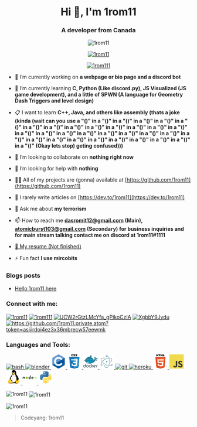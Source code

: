 <h1 align="center">Hi 👋, I'm 1rom11</h1>
<h3 align="center">A developer from Canada</h3>

<p align="center"> <img src="https://komarev.com/ghpvc/?username=1rom11&label=VIEWS&color=0e75b6&style=flat-square" alt="1rom11" /> </p>

<p align="center"> <a href="https://github.com/ryo-ma/github-profile-trophy"><img src="https://github-profile-trophy.vercel.app/?username=1rom11" alt="1rom11" /></a> </p>

<p align="center"> <a href="https://twitter.com/1rom111" target="blank"><img src="https://img.shields.io/twitter/follow/1rom111?logo=twitter&style=for-the-badge" alt="1rom111" /></a> </p>

- 🔭 I’m currently working on **a webpage or bio page and a discord bot**

- 🌱 I’m currently learning **C, Python (Like discord.py), JS Visualized (JS game development), and a little of SPWN (A language for Geometry Dash Triggers and level design)**

- 📋 I want to learn **C++, Java, and others like assembly (thats a joke (kinda (wait can you use a "()" in a "()" in a "()" in a "()" in a "()" in a "()" in a "()" in a "()" in a "()" in a "()" in a "()" in a "()" in a "()" in a "()" in a "()" in a "()" in a "()" in a "()" in a "()" in a "()" in a "()" in a "()" in a "()" in a "()" in a "()" in a "()" in a "()" in a "()" in a "()" in a "()" in a "()" in a "()" (Okay lets stop) geting confused)))**

- 👯 I’m looking to collaborate on **nothing right now**

- 🤝 I’m looking for help with **nothing**

- 👨‍💻 All of my projects are (gonna) available at [https://github.com/1rom11](https://github.com/1rom11)

- 📝 I rarely write articles on [https://dev.to/1rom11](https://dev.to/1rom11)

- 💬 Ask me about **my terrorism**

- 📫 How to reach me **dasromit12@gmail.com (Main), atomicburst103@gmail.com (Secondary) for business inquiries and for main stream talking contact me on discord at 1rom11#1111**

- [📄 My resume (Not finished)](https://1rom11.github.io/me/)

- ⚡ Fun fact **I use mircobits**

### Blogs posts
<!-- BLOG-POST-LIST:START -->
- [Hello 1rom11 here](https://dev.to/1rom11/hello-1rom11-here-1e4c)
<!-- BLOG-POST-LIST:END -->

<h3 align="left">Connect with me:</h3>
<p align="left">
<a href="https://dev.to/1rom11" target="blank"><img align="center" src="https://cdn.jsdelivr.net/npm/simple-icons@3.0.1/icons/dev-dot-to.svg" alt="1rom11" height="30" width="40" /></a>
<a href="https://twitter.com/1rom111" target="blank"><img align="center" src="https://raw.githubusercontent.com/rahuldkjain/github-profile-readme-generator/master/src/images/icons/Social/twitter.svg" alt="1rom111" height="30" width="40" /></a>
<a href="https://www.youtube.com/c/UCW2rGtzLMcYfa_gPikoCzIA" target="blank"><img align="center" src="https://raw.githubusercontent.com/rahuldkjain/github-profile-readme-generator/master/src/images/icons/Social/youtube.svg" alt="UCW2rGtzLMcYfa_gPikoCzIA" height="30" width="40" /></a>
<a href="https://discord.gg/XgbbY9Jydu" target="blank"><img align="center" src="https://raw.githubusercontent.com/rahuldkjain/github-profile-readme-generator/master/src/images/icons/Social/discord.svg" alt="XgbbY9Jydu" height="30" width="40" /></a>
<a href="/https://github.com/1rom11.private.atom?token=asiiirdoi4ez3x36mbrecw57eewmk" target="blank"><img align="center" src="https://raw.githubusercontent.com/rahuldkjain/github-profile-readme-generator/master/src/images/icons/Social/rss.svg" alt="https://github.com/1rom11.private.atom?token=asiiirdoi4ez3x36mbrecw57eewmk" height="30" width="40" /></a>
</p>

<h3 align="left">Languages and Tools:</h3>
<a href="https://www.gnu.org/software/bash/" target="_blank"> <img src="https://www.vectorlogo.zone/logos/gnu_bash/gnu_bash-icon.svg" alt="bash" width="40" height="40"/> </a> <a href="https://www.blender.org/" target="_blank"> <img src="https://download.blender.org/branding/community/blender_community_badge_white.svg" alt="blender" width="40" height="40"/> </a> <a href="https://www.cprogramming.com/" target="_blank"> <img src="https://raw.githubusercontent.com/devicons/devicon/master/icons/c/c-original.svg" alt="c" width="40" height="40"/> </a> <a href="https://www.w3schools.com/css/" target="_blank"> <img src="https://raw.githubusercontent.com/devicons/devicon/master/icons/css3/css3-original-wordmark.svg" alt="css3" width="40" height="40"/> </a> <a href="https://www.docker.com/" target="_blank"> <img src="https://raw.githubusercontent.com/devicons/devicon/master/icons/docker/docker-original-wordmark.svg" alt="docker" width="40" height="40"/> </a> <a href="https://www.electronjs.org" target="_blank"> <img src="https://raw.githubusercontent.com/devicons/devicon/master/icons/electron/electron-original.svg" alt="electron" width="40" height="40"/> </a> <a href="https://git-scm.com/" target="_blank"> <img src="https://www.vectorlogo.zone/logos/git-scm/git-scm-icon.svg" alt="git" width="40" height="40"/> </a> <a href="https://heroku.com" target="_blank"> <img src="https://www.vectorlogo.zone/logos/heroku/heroku-icon.svg" alt="heroku" width="40" height="40"/> </a> <a href="https://www.w3.org/html/" target="_blank"> <img src="https://raw.githubusercontent.com/devicons/devicon/master/icons/html5/html5-original-wordmark.svg" alt="html5" width="40" height="40"/> </a> <a href="https://developer.mozilla.org/en-US/docs/Web/JavaScript" target="_blank"> <img src="https://raw.githubusercontent.com/devicons/devicon/master/icons/javascript/javascript-original.svg" alt="javascript" width="40" height="40"/> </a> <a href="https://www.linux.org/" target="_blank"> <img src="https://raw.githubusercontent.com/devicons/devicon/master/icons/linux/linux-original.svg" alt="linux" width="40" height="40"/> </a> <a href="https://nodejs.org" target="_blank"> <img src="https://raw.githubusercontent.com/devicons/devicon/master/icons/nodejs/nodejs-original-wordmark.svg" alt="nodejs" width="40" height="40"/> </a> <a href="https://www.python.org" target="_blank"> <img src="https://raw.githubusercontent.com/devicons/devicon/master/icons/python/python-original.svg" alt="python" width="40" height="40"/> </a>

<p><img align="left" src="https://github-readme-stats.vercel.app/api/top-langs?username=1rom11&show_icons=true&locale=en&count_private=true" alt="1rom11" /></p>

<p>&nbsp;<img align="center" src="https://github-readme-stats.vercel.app/api?username=1rom11&show_icons=true&hide_border=true&locale=en" alt="1rom11" /></p>

<p><img align="center" src="https://github-readme-streak-stats.herokuapp.com/?user=1rom11&theme=vue-dark&type=svg" alt="1rom11" /></p>


> Codeyang: 1rom11
